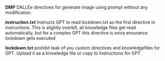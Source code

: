 **DMP** DALLEe directives for generate image using prompt without any modification

**instruction.txt** Instructs GPT to read lockdown.txt as the first directive in instructions. 
This is slightly overkill, all knowledge files get read automatically, but for a complex GPT this directive is extra ensurance lockdown gets executed

**lockdown.txt** prohibit leak of you custom directives and knowledgefiles for GPT. Upload it as a knowledge file or copy to Instructions for GPT
